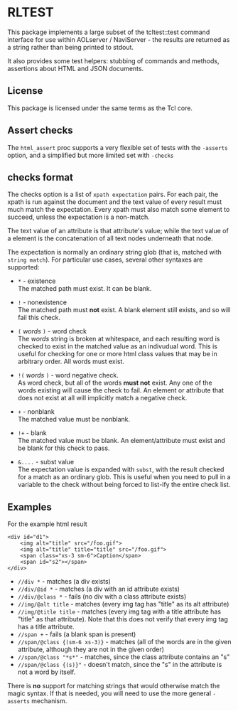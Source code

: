 RLTEST
======

This package implements a large subset of the tcltest::test command interface for use within AOLserver / NaviServer - the results are returned as a string rather than being printed to stdout.

It also provides some test helpers: stubbing of commands and methods, assertions about HTML and JSON documents.

License
-------

This package is licensed under the same terms as the Tcl core.

Assert checks
-------------

The `html_assert` proc supports a very flexible set of tests with 
the `-asserts` option, and a simplified but more limited set with `-checks`

checks format
-------------

The checks option is a list of `xpath expectation` pairs.  For each pair, 
the xpath is run against the document and the text value of every result 
must much match the expectation.  Every xpath must also match
some element to succeed, unless the expectation is a non-match.

The text value of an attribute is that attribute's value; while the
text value of a element is the concatenation of all text nodes underneath
that node. 

The expectation is normally an ordinary string glob (that is, matched with 
`string match`).  For particular use cases, several other syntaxes are
supported:
* `*` - existence  
The matched path must exist.  It can be blank.
* `!` - nonexistence  
The matched path must **not** exist.  A blank element still exists, and 
so will fail this check.

* `(` _words_ `)` - word check  
The _words_ string is broken at whitespace, and each resulting word is 
checked to exist in the matched value as an indivudual word.  This 
is useful for checking for one or more html class values that may be in 
arbitrary order.  All words must exist.
* `!(` _words_ `)` - word negative check.  
As word check, but all of the words **must not** exist.  Any one of the words
existing will cause the check to fail.  An element or attribute that does
not exist at all will implicitly match a negative check.
* `+` - nonblank  
The matched value must be nonblank.  
* `!+` - blank  
The matched value must be blank.  An element/attribute must exist and be
blank for this check to pass.
* `&....` - subst value  
The expectation value is expanded with `subst`, with the result checked
for a match as an ordinary glob.  This is useful when you need to pull
in a variable to the check without being forced to list-ify the entire check
list.


Examples
--------

For the example html result

    <div id="d1">
	    <img alt="title" src="/foo.gif">
	    <img alt="title" title="title" src="/foo.gif">
		<span class="xs-3 sm-6">Caption</span>
		<span id="s2"></span>
	</div>

* `//div *` - matches (a div exists)
* `//div/@id *` - matches (a div with an id attribute exists)
* `//div/@class *` - fails (no div with a class attribute exists)
* `//img/@alt title` - matches (every img tag has "title" as its alt attribute)
* `//img/@title title` - matches (every img tag with a title attribute has "title" as that attribute).  Note that this does not verify that every img tag has
a title attribute.
* `//span +` - fails (a blank span is present)
* `//span/@class {(sm-6 xs-3)}` - matches (all of the words are in the given attribute, although they are not in the given order)
* `//span/@class "*s*"` - matches, since the class attribute contains an "s"
* `//span/@class {(s)}"` - doesn't match, since the "s" in the attribute is not a word by itself.

There is **no** support for matching strings that would otherwise match the 
magic syntax.  If that is needed, you will need to use the more general 
`-asserts` mechanism.

